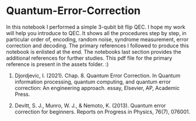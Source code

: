 # Quantum-Error-Correction

In this notebook I performed a simple 3-qubit bit flip QEC. I hope my work will help you introduce to QEC. It shows all the procedures step by step, in particular order of, encoding, random noise, syndrome measurement, error correction and decoding. The primary references I followed to produce this notebook is enlisted at the end. The notebooks last section provides the additional references for further studies. This pdf file for the primary reference is present in the assets folder. :)  

1. Djordjevic, I. (2021). Chap. 8. Quantum Error Correction. In Quantum information processing, quantum computing, and quantum error correction: An engineering approach. essay, Elsevier, AP, Academic Press.

2. Devitt, S. J., Munro, W. J., & Nemoto, K. (2013). Quantum error correction for beginners. Reports on Progress in Physics, 76(7), 076001.